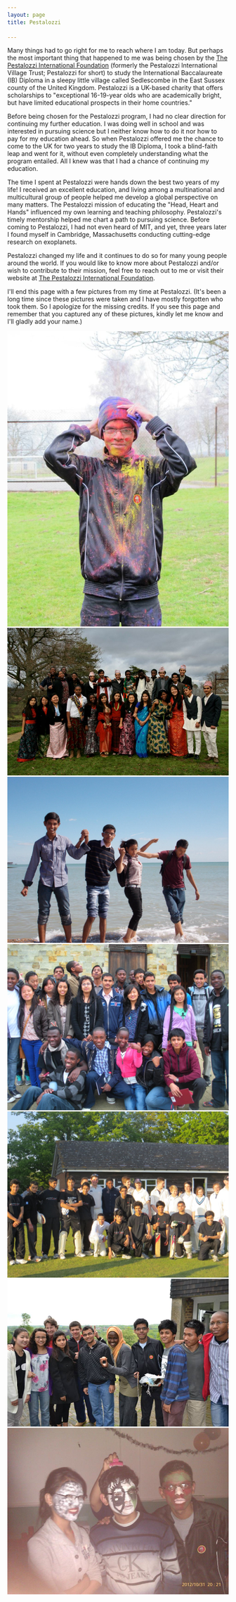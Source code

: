 ```yaml
---
layout: page
title: Pestalozzi

---
```


Many things had to go right for me to reach where I am today. But perhaps the most important thing that happened to me was being chosen by 
the [The Pestalozzi International Foundation](https://pestalozzi.org.uk/) (formerly the Pestalozzi International Village Trust; Pestalozzi for short) to study the 
International Baccalaureate (IB) Diploma in a sleepy little village called Sedlescombe in the East Sussex county of the United Kingdom. Pestalozzi is a UK-based charity 
that offers scholarships to "exceptional 16-19-year olds who are academically bright, but have limited educational prospects in their home countries."  

Before being chosen for the Pestalozzi program, I had no clear direction for continuing my further education. I was doing well in school and was interested in 
pursuing science but I neither know how to do it nor how to pay for my education ahead. So when Pestalozzi offered me the chance to come to the UK for two years 
to study the IB Diploma, I took a blind-faith leap and went for it, without even completely understanding what the program entailed. All I knew was that I had a chance
of continuing my education. 

The time I spent at Pestalozzi were hands down the best two years of my life! I received an excellent education, and living among a multinational and multicultural group of 
people helped me develop a global perspective on many matters. The Pestalozzi mission of educating the "Head, Heart and Hands" influenced my own learning and teaching 
philosophy. Pestalozzi's timely mentorship helped me chart a path to pursuing science. Before coming to Pestalozzi, I had not even heard of MIT, and yet, three years
later I found myself in Cambridge, Massachusetts conducting cutting-edge research on exoplanets. 

Pestalozzi changed my life and it continues to do so for many young people around the world. If you would like to know more about Pestalozzi and/or wish to 
contribute to their mission, feel free to reach out to me or visit their website at [The Pestalozzi International Foundation](https://pestalozzi.org.uk/). 

I'll end this page with a few pictures from my time at Pestalozzi. 
(It's been a long time since these pictures were taken and I have mostly forgotten who took them. So I apologize for the missing credits. If you see this page
and remember that you captured any of these pictures, kindly let me know and I'll gladly add your name.)


<img src="/assets/img/p1.jpg">  
<img src="/assets/img/p2.jpg">  
<img src="/assets/img/p3.jpg">
<img src="/assets/img/p4.jpg">
<img src="/assets/img/p5.jpg">
<img src="/assets/img/p6.jpg">
<img src="/assets/img/p7.jpg">  
